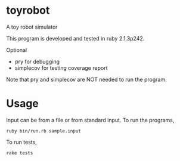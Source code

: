 toyrobot
========

A toy robot simulator

This program is developed and tested in ruby 2.1.3p242.

Optional
- pry for debugging
- simplecov for testing coverage report

Note that pry and simplecov are NOT needed to run the program.

<h1>Usage</h1>
Input can be from a file or from standard input. To run the programs,

```shell
ruby bin/run.rb sample.input
```

To run tests,

```
rake tests
```
